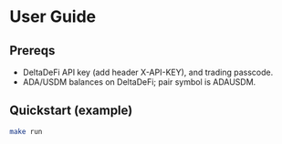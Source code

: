 # User Guide

## Prereqs

- DeltaDeFi API key (add header X-API-KEY), and trading passcode.
- ADA/USDM balances on DeltaDeFi; pair symbol is ADAUSDM.

## Quickstart (example)

```sh
make run
```
